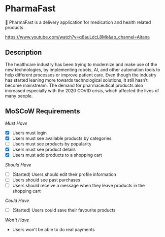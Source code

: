 # PharmaFast
💊 PharmaFast is a delivery application for medication and health related products.


https://www.youtube.com/watch?v=q6auLdcL8Mk&ab_channel=Aitana

## Description
The healthcare industry has been trying to modernize and make use of the new technologies, by implementing robots, AI, and other automation tools to help different processes or improve patient care. Even though the industry has started leaning more towards technological solutions, it still hasn’t become mainstream. The demand for pharmaceutical products also increased especially with the 2020 COVID crisis, which affected the lives of many people. 




## MoSCoW Requirements

*Must Have*
- [X] Users must login
- [X] Users must see available products by categories
- [ ] Users must see products by popularity
- [X] Users must see product details
- [X] Users must add products to a shopping cart

*Should Have*
- [ ] \(Started) Users should edit their profile information 
- [ ] Users  should see past purchases
- [ ] Users should receive a message when they leave products in the shopping cart

*Could Have*
- [ ] \(Started) Users could save their favourite products

*Won't Have*
- Users won't be able to do real payments

